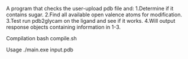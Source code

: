 A program that checks the user-upload pdb file and:
1.Determine if it contains sugar.
2.Find all available open valence atoms for modification. 
3.Test run pdb2glycam on the ligand and see if it works. 
4.Will output response objects containing information in 1-3.

Compilation
bash compile.sh

Usage
./main.exe input.pdb

